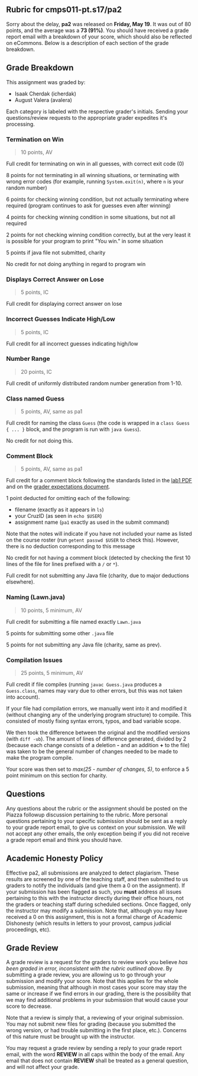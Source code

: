 ## Rubric for cmps011-pt.s17/pa2

Sorry about the delay, **pa2** was released on **Friday, May 19**. It was out of
80 points, and the average was a **73 (91%)**. You should have received a grade
report email with a breakdown of your score, which should also be reflected on
eCommons. Below is a description of each section of the grade breakdown.

## Grade Breakdown

This assignment was graded by:
- Isaak Cherdak (icherdak)
- August Valera (avalera)

Each category is labeled with the respective grader's initials. Sending your
questions/review requests to the appropriate grader expedites it's processing.

### Termination on Win
> 10 points, AV

Full credit for terminating on win in all guesses, with correct exit code (0)

8 points for not terminating in all winning situations, or terminating with
  wrong error codes (for example, running `System.exit(n)`, where `n` is your random number)

6 points for checking winning condition, but not actually terminating where
  required (program continues to ask for guesses even after winning)

4 points for checking winning condition in some situations, but not all required

2 points for not checking winning condition correctly, but at the very least it
  is possible for your program to print "You win." in some situation

5 points if java file not submitted, charity

No credit for not doing anything in regard to program win

### Displays Correct Answer on Lose
> 5 points, IC

Full credit for displaying correct answer on lose

### Incorrect Guesses Indicate High/Low
> 5 points, IC

Full credit for all incorrect guesses indicating high/low

### Number Range
> 20 points, IC

Full credit of uniformly distributed random number generation from 1-10.

### Class named Guess
> 5 points, AV, same as pa1

Full credit for naming the class `Guess` (the code is wrapped in a `class Guess
{ ... }` block, and the program is run with `java Guess`).

No credit for not doing this.

### Comment Block
> 5 points, AV, same as pa1

Full credit for a comment block following the standards listed in the
[lab1 PDF](https://classes.soe.ucsc.edu/cmps011/Spring17/lab1.pdf) and on the
[grader expectations document](../docs/EXPECTATIONS.md).

1 point deducted for omitting each of the following:
- filename (exactly as it appears in `ls`)
- your CruzID (as seen in `echo $USER`)
- assignment name (`pa1` exactly as used in the submit command)

Note that the notes will indicate if you have not included your name as listed
on the course roster (run `getent passwd $USER` to check this). However, there
is no deduction corresponding to this message

No credit for not having a comment block (detected by checking the first 10
lines of the file for lines prefixed with a `/` or `*`).

Full credit for not submitting any Java file (charity, due to major deductions
elsewhere).

### Naming (Lawn.java)
> 10 points, 5 minimum, AV

Full credit for submitting a file named exactly `Lawn.java`

5 points for submitting some other `.java` file

5 points for not submitting any Java file (charity, same as prev).

### Compilation Issues
> 25 points, 5 minimum, AV

Full credit if file compiles (running `javac Guess.java` produces a
`Guess.class`, names may vary due to other errors, but this was not taken into
account).

If your file had compilation errors, we manually went into it and modified it
(without changing any of the underlying program structure) to compile. This
consisted of mostly fixing syntax errors, typos, and bad variable scope.

We then took the difference between the original and the modified versions (with
`diff -ub`). The amount of lines of difference generated, divided by 2 (because
each change consists of a deletion **-** and an addition **+** to the file) was
taken to be the general number of changes needed to be made to make the program
compile.

Your score was then set to *max(25 - number of changes, 5)*, to enforce a 5
point minimum on this section for charity.

## Questions

Any questions about the rubric or the assignment should be posted on the Piazza
followup discussion pertaining to the rubric. More personal questions pertaining
to your specific submission should be sent as a reply to your grade report
email, to give us context on your submission. We will not accept any other
emails, the only exception being if you did not receive a grade report email and
think you should have.

## Academic Honesty Policy

Effective pa2, all submissions are analyzed to detect plagiarism. These results
are screened by one of the teaching staff, and then submitted to us graders to
notify the individuals (and give them a 0 on the assignment). If your submission
has been flagged as such, you **must** address all issues pertaining to this
with the instructor directly during their office hours, not the graders or
teaching staff during scheduled sections. Once flagged, only the instructor may
modify a submission. Note that, although you may have received a 0 on this
assignment, this is not a formal charge of Academic Dishonesty (which results in
letters to your provost, campus judicial proceedings, etc).

## Grade Review

A grade review is a request for the graders to review work you believe *has been
graded in error, inconsistent with the rubric outlined above*. By submitting a
grade review, you are allowing us to go through your submission and modify your
score. Note that this applies for the whole submission, meaning that although in
most cases your score may stay the same or increase if we find errors in our
grading, there is the possibility that we may find additional problems in your
submission that would cause your score to decrease.

Note that a review is simply that, a reviewing of your original submission. You
may not submit new files for grading (because you submitted the wrong version,
or had trouble submitting in the first place, etc.). Concerns of this nature
must be brought up with the instructor.

You may request a grade review by sending a reply to your grade report email,
with the word **REVIEW** in all caps within the body of the email. Any email
that does not contain **REVIEW** shall be treated as a general question, and
will not affect your grade.
